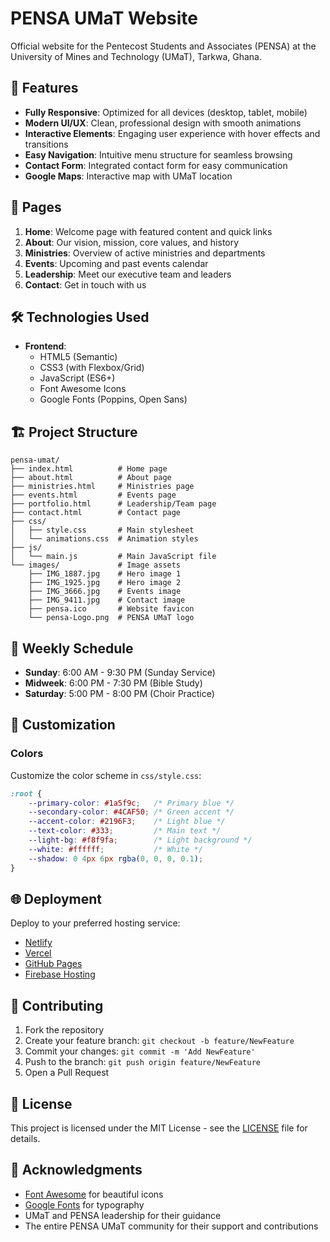 # PENSA UMaT Website

Official website for the Pentecost Students and Associates (PENSA) at the University of Mines and Technology (UMaT), Tarkwa, Ghana.

## 🌟 Features

- **Fully Responsive**: Optimized for all devices (desktop, tablet, mobile)
- **Modern UI/UX**: Clean, professional design with smooth animations
- **Interactive Elements**: Engaging user experience with hover effects and transitions
- **Easy Navigation**: Intuitive menu structure for seamless browsing
- **Contact Form**: Integrated contact form for easy communication
- **Google Maps**: Interactive map with UMaT location

## 🚀 Pages

1. **Home**: Welcome page with featured content and quick links
2. **About**: Our vision, mission, core values, and history
3. **Ministries**: Overview of active ministries and departments
4. **Events**: Upcoming and past events calendar
5. **Leadership**: Meet our executive team and leaders
6. **Contact**: Get in touch with us

## 🛠 Technologies Used

- **Frontend**:
  - HTML5 (Semantic)
  - CSS3 (with Flexbox/Grid)
  - JavaScript (ES6+)
  - Font Awesome Icons
  - Google Fonts (Poppins, Open Sans)

## 🏗 Project Structure

```
pensa-umat/
├── index.html          # Home page
├── about.html          # About page
├── ministries.html     # Ministries page
├── events.html         # Events page
├── portfolio.html      # Leadership/Team page
├── contact.html        # Contact page
├── css/
│   ├── style.css       # Main stylesheet
│   └── animations.css  # Animation styles
├── js/
│   └── main.js         # Main JavaScript file
└── images/             # Image assets
    ├── IMG_1887.jpg    # Hero image 1
    ├── IMG_1925.jpg    # Hero image 2
    ├── IMG_3666.jpg    # Events image
    ├── IMG_9411.jpg    # Contact image
    ├── pensa.ico       # Website favicon
    └── pensa-Logo.png  # PENSA UMaT logo
```

## 📅 Weekly Schedule

- **Sunday**: 6:00 AM - 9:30 PM (Sunday Service)
- **Midweek**: 6:00 PM - 7:30 PM (Bible Study)
- **Saturday**: 5:00 PM - 8:00 PM (Choir Practice)

## 🎨 Customization

### Colors

Customize the color scheme in `css/style.css`:

```css
:root {
    --primary-color: #1a5f9c;   /* Primary blue */
    --secondary-color: #4CAF50; /* Green accent */
    --accent-color: #2196F3;    /* Light blue */
    --text-color: #333;         /* Main text */
    --light-bg: #f8f9fa;        /* Light background */
    --white: #ffffff;           /* White */
    --shadow: 0 4px 6px rgba(0, 0, 0, 0.1);
}
```

## 🌐 Deployment

Deploy to your preferred hosting service:

- [Netlify](https://www.netlify.com/)
- [Vercel](https://vercel.com/)
- [GitHub Pages](https://pages.github.com/)
- [Firebase Hosting](https://firebase.google.com/docs/hosting)

## 🤝 Contributing

1. Fork the repository
2. Create your feature branch: `git checkout -b feature/NewFeature`
3. Commit your changes: `git commit -m 'Add NewFeature'`
4. Push to the branch: `git push origin feature/NewFeature`
5. Open a Pull Request

## 📜 License

This project is licensed under the MIT License - see the [LICENSE](LICENSE) file for details.

## 🙏 Acknowledgments

- [Font Awesome](https://fontawesome.com/) for beautiful icons
- [Google Fonts](https://fonts.google.com/) for typography
- UMaT and PENSA leadership for their guidance
- The entire PENSA UMaT community for their support and contributions
